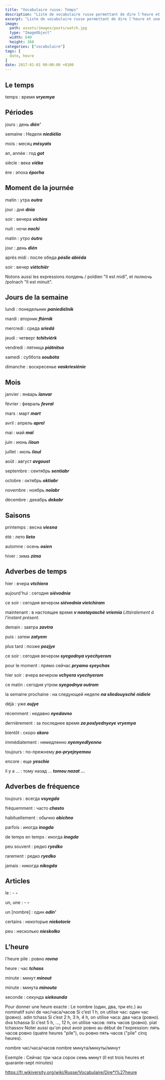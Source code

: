 ```yaml
---
title: "Vocabulaire russe: Temps"
description: "Liste de vocabulaire russe permettant de dire l'heure et une date."
excerpt: "Liste de vocabulaire russe permettant de dire l'heure et une date."
image:
  path: assets/images/posts/watch.jpg
  type: "ImageObject"
  width: 640
  height: 360
categories: ["vocabulaire"]
tags: [
  date, heure
]
date: 2017-01-01 00:00:00 +0100
---
```


## Le temps

temps
: время
*__vryemya__*


## Périodes

jours
: день
*__dién'__*

semaine
: Неделя
*__niediélia__*

mois
: месяц
*__mésyats__*

an, année
: год
*__got__*

siècle
: века
*__viéka__*

ère
: эпоха
*__éporha__*


## Moment de la journée

matin
: утра
*__outra__*

jour
: дня
*__dnia__*

soir
: вечера
*__vichira__*

nuit
: ночи
*__nochi__*

matin
: утро
*__óutro__*

jour
: день
*__dién__*

après midi
: после обеда
*__pósliе abiéda__*

soir
: вечер
*__viétchièr__*



Notons aussi les expressions полдень / poldien "Il est midi", et полночь /polnach "Il est minuit".



## Jours de la semaine

lundi
: понедельник
*__paniediélnik__*

mardi
: вторник
*__ftórnik__*

mercredi
: среда
*__sriedá__*

jeudi
: четверг
*__tchitviérk__*

vendredi
: пятница
*__piátnitsa__*

samedi
: суббота
*__soubóta__*

dimanche
: воскресенье
*__vaskriesiénie__*


## Mois

janvier
: январь
*__ïanvar__*

février
: февраль
*__fevral__*

mars
: март
*__mart__*

avril
: апрель
*__aprel__*

mai
: май
*__maï__*

juin
: июнь
*__iïoun__*

juillet
: июль
*__iïoul__*

août
: август
*__avgoust__*

septembre
: сентябрь
*__sentiabr__*

octobre
: октябрь
*__oktiabr__*

novembre
: ноябрь
*__noïabr__*

décembre
: декабрь
*__dekabr__*


## Saisons

printemps
: весна
*__viesna__*

été
: лето
*__lieto__*

automne
: осень
*__osien__*

hiver
: зима
*__zima__*


## Adverbes de temps

hier
: вчера
*__vtchiera__*

aujourd'hui
: сегодня
*__siévodnia__*

ce soir
: сегодня вечером
*__siévodnia vietchiram__*

maintenant
: в настоящее время
*__v nastayaschè vriemia__  Littéralement à l'instant présent.*

demain
: завтра
*__zavtra__*

puis
: затем
*__zatyem__*

plus tard
: позже
*__pozjye__*

ce soir
: сегодня вечером
*__syegodnya vyechyerom__*

pour le moment
: прямо сейчас
*__pryamo syeychas__*

hier soir
: вчера вечером
*__vchyera vyechyerom__*

ce matin
: сегодня утром
*__syegodnya outrom__*

la semaine prochaine
: на следующей неделе
*__na sliedouyschè nidiele__*

déjà
: уже
*__oujye__*

récemment
: недавно
*__nyedavno__*

dernièrement
: за последнее время
*__za poslyednyeye vryemya__*

bientôt
: скоро
*__skoro__*

immédiatement
: немедленно
*__nyemyedlyenno__*

toujours
: по-прежнему
*__po-pryejnyemou__*

encore
: еще
*__yeschie__*

il y a …
: тому назад …
*__tomou nazat …__*


## Adverbes de fréquence

toujours
: всегда
*__vsyegda__*

fréquemment
: часто
*__chasto__*

habituellement
: обычно
*__obichno__*

parfois
: иногда
*__inogda__*

de temps en temps
: иногда
*__inogda__*

peu souvent
: редко
*__ryedko__*

rarement
: редко
*__ryedko__*

jamais
: никогда
*__nikogda__*


## Articles

le
: -
*__-__*

un, une
: -
*__-__*

un [nombre]
: один
*__odin'__*

certains
: некоторые
*__niekotorie__*

peu
: несколько
*__nieskolko__*



## L'heure

l'heure pile
: ровно
*__rovna__*

heure
: час
*__tchass__*

minute
: минут
*__minout__*

minute
: минута
*__minouta__*

seconde
: секунда
*__siekounda__*

Pour donner une heure exacte : Le nombre (один, два, три etc.) au nominatif suivi de час/часа/часов
Si c’est 1 h, on utilise час: один час (ровно). adin tchass
Si c’est 2 h, 3 h, 4 h, on utilise часа: два часа (ровно). dva tchassa
Si c’est 5 h, ..., 12 h, on utilise часов: пять часов (ровно). piat tchassov
Noter aussi qu'on peut avoir ровно au début de l'expression: пять часов ровно (quatre heures "pile"), ou ровно пять часов ("pile" cinq heures).

nombre час/часа/часов nombre минута/минуты/минут

Exemple : Сейчас три часа сорок семь минут (Il est trois heures et quarante-sept minutes)

<a href="https://fr.wikiversity.org/wiki/Russe/Vocabulaire/Dire*l%27heure">https://fr.wikiversity.org/wiki/Russe/Vocabulaire/Dire*l%27heure</a>

